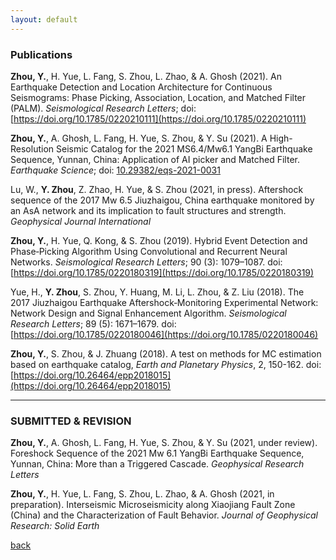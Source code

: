 ```yaml
---
layout: default
---
```

### Publications

**Zhou, Y.**, H. Yue, L. Fang, S. Zhou, L. Zhao, & A. Ghosh (2021). An Earthquake Detection and Location Architecture for Continuous Seismograms: Phase Picking, Association, Location, and Matched Filter (PALM). *Seismological Research Letters*; doi: [https://doi.org/10.1785/0220210111](https://doi.org/10.1785/0220210111)

**Zhou, Y.**, A. Ghosh, L. Fang, H. Yue, S. Zhou, & Y. Su (2021). A High-Resolution Seismic Catalog for the 2021 MS6.4/Mw6.1 YangBi Earthquake Sequence, Yunnan, China: Application of AI picker and Matched Filter. *Earthquake Science*; doi: [10.29382/eqs-2021-0031](https://doi.org/10.29382/eqs-2021-0031)

Lu, W., **Y. Zhou**, Z. Zhao, H. Yue, & S. Zhou (2021, in press). Aftershock sequence of the 2017 Mw 6.5 Jiuzhaigou, China earthquake monitored by an AsA network and its implication to fault structures and strength. *Geophysical Journal International*

**Zhou, Y.**, H. Yue, Q. Kong, & S. Zhou (2019). Hybrid Event Detection and Phase‐Picking Algorithm Using Convolutional and Recurrent Neural Networks. *Seismological Research Letters*; 90 (3): 1079–1087. doi: [https://doi.org/10.1785/0220180319](https://doi.org/10.1785/0220180319) 

Yue, H., **Y. Zhou**, S. Zhou, Y. Huang, M. Li, L. Zhou, & Z. Liu (2018). The 2017 Jiuzhaigou Earthquake Aftershock‐Monitoring Experimental Network: Network Design and Signal Enhancement Algorithm. *Seismological Research Letters*; 89 (5): 1671–1679. doi: [https://doi.org/10.1785/0220180046](https://doi.org/10.1785/0220180046) 

**Zhou, Y.**, S. Zhou, & J. Zhuang (2018). A test on methods for MC estimation based on earthquake catalog, *Earth and Planetary Physics*, 2, 150-162. doi: [https://doi.org/10.26464/epp2018015](https://doi.org/10.26464/epp2018015)

* * *
### SUBMITTED & REVISION

**Zhou, Y.**, A. Ghosh, L. Fang, H. Yue, S. Zhou, & Y. Su (2021, under review). Foreshock Sequence of the 2021 Mw 6.1 YangBi Earthquake Sequence, Yunnan, China: More than a Triggered Cascade. *Geophysical Research Letters* 

**Zhou, Y.**, H. Yue, L. Fang, S. Zhou, L. Zhao, & A. Ghosh (2021, in preparation). Interseismic Microseismicity along Xiaojiang Fault Zone (China) and the Characterization of Fault Behavior. *Journal of Geophysical Research: Solid Earth*


[back](./)